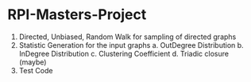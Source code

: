 # RPI-Masters-Project
1. Directed, Unbiased, Random Walk for sampling of directed graphs
2. Statistic Generation for the input graphs
    a. OutDegree Distribution
    b. InDegree Distribution
    c. Clustering Coefficient
    d. Triadic closure (maybe)
3. Test Code

